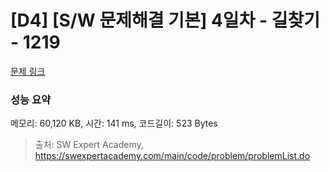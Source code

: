# [D4] [S/W 문제해결 기본] 4일차 - 길찾기 - 1219 

[문제 링크](https://swexpertacademy.com/main/code/problem/problemDetail.do?contestProbId=AV14geLqABQCFAYD) 

### 성능 요약

메모리: 60,120 KB, 시간: 141 ms, 코드길이: 523 Bytes



> 출처: SW Expert Academy, https://swexpertacademy.com/main/code/problem/problemList.do